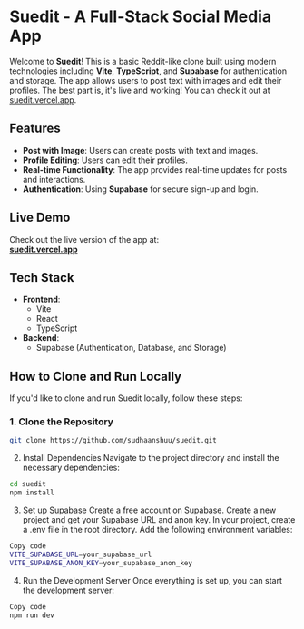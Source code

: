# Suedit - A Full-Stack Social Media App

Welcome to **Suedit**! This is a basic Reddit-like clone built using modern technologies including **Vite**, **TypeScript**, and **Supabase** for authentication and storage. The app allows users to post text with images and edit their profiles. The best part is, it's live and working! You can check it out at [suedit.vercel.app](https://suedit.vercel.app).

## Features
- **Post with Image**: Users can create posts with text and images.
- **Profile Editing**: Users can edit their profiles.
- **Real-time Functionality**: The app provides real-time updates for posts and interactions.
- **Authentication**: Using **Supabase** for secure sign-up and login.

## Live Demo
Check out the live version of the app at:  
[**suedit.vercel.app**](https://suedit.vercel.app)

## Tech Stack
- **Frontend**: 
  - Vite
  - React
  - TypeScript
- **Backend**:
  - Supabase (Authentication, Database, and Storage)

## How to Clone and Run Locally

If you'd like to clone and run Suedit locally, follow these steps:

### 1. Clone the Repository

```bash
git clone https://github.com/sudhaanshuu/suedit.git
```

2. Install Dependencies
Navigate to the project directory and install the necessary dependencies:

```bash
cd suedit
npm install
```
3. Set up Supabase
Create a free account on Supabase.
Create a new project and get your Supabase URL and anon key.
In your project, create a .env file in the root directory.
Add the following environment variables:
```bash
Copy code
VITE_SUPABASE_URL=your_supabase_url
VITE_SUPABASE_ANON_KEY=your_supabase_anon_key
```
4. Run the Development Server
Once everything is set up, you can start the development server:

```bash
Copy code
npm run dev
```
